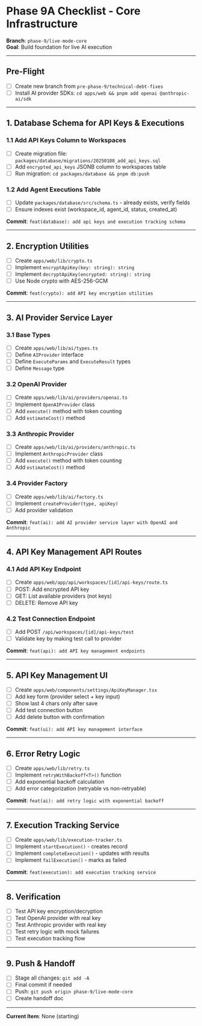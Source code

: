 # Phase 9A Checklist - Core Infrastructure

**Branch**: `phase-9/live-mode-core`  
**Goal**: Build foundation for live AI execution

---

## Pre-Flight

- [ ] Create new branch from `pre-phase-9/technical-debt-fixes`
- [ ] Install AI provider SDKs: `cd apps/web && pnpm add openai @anthropic-ai/sdk`

---

## 1. Database Schema for API Keys & Executions

### 1.1 Add API Keys Column to Workspaces

- [ ] Create migration file: `packages/database/migrations/20250108_add_api_keys.sql`
- [ ] Add `encrypted_api_keys` JSONB column to workspaces table
- [ ] Run migration: `cd packages/database && pnpm db:push`

### 1.2 Add Agent Executions Table

- [ ] Update `packages/database/src/schema.ts` - already exists, verify fields
- [ ] Ensure indexes exist (workspace_id, agent_id, status, created_at)

**Commit**: `feat(database): add api keys and execution tracking schema`

---

## 2. Encryption Utilities

- [ ] Create `apps/web/lib/crypto.ts`
- [ ] Implement `encryptApiKey(key: string): string`
- [ ] Implement `decryptApiKey(encrypted: string): string`
- [ ] Use Node crypto with AES-256-GCM

**Commit**: `feat(crypto): add API key encryption utilities`

---

## 3. AI Provider Service Layer

### 3.1 Base Types

- [ ] Create `apps/web/lib/ai/types.ts`
- [ ] Define `AIProvider` interface
- [ ] Define `ExecuteParams` and `ExecuteResult` types
- [ ] Define `Message` type

### 3.2 OpenAI Provider

- [ ] Create `apps/web/lib/ai/providers/openai.ts`
- [ ] Implement `OpenAIProvider` class
- [ ] Add `execute()` method with token counting
- [ ] Add `estimateCost()` method

### 3.3 Anthropic Provider

- [ ] Create `apps/web/lib/ai/providers/anthropic.ts`
- [ ] Implement `AnthropicProvider` class
- [ ] Add `execute()` method with token counting
- [ ] Add `estimateCost()` method

### 3.4 Provider Factory

- [ ] Create `apps/web/lib/ai/factory.ts`
- [ ] Implement `createProvider(type, apiKey)`
- [ ] Add provider validation

**Commit**: `feat(ai): add AI provider service layer with OpenAI and Anthropic`

---

## 4. API Key Management API Routes

### 4.1 Add API Key Endpoint

- [ ] Create `apps/web/app/api/workspaces/[id]/api-keys/route.ts`
- [ ] POST: Add encrypted API key
- [ ] GET: List available providers (not keys)
- [ ] DELETE: Remove API key

### 4.2 Test Connection Endpoint

- [ ] Add POST `/api/workspaces/[id]/api-keys/test`
- [ ] Validate key by making test call to provider

**Commit**: `feat(api): add API key management endpoints`

---

## 5. API Key Management UI

- [ ] Create `apps/web/components/settings/ApiKeyManager.tsx`
- [ ] Add key form (provider select + key input)
- [ ] Show last 4 chars only after save
- [ ] Add test connection button
- [ ] Add delete button with confirmation

**Commit**: `feat(ui): add API key management interface`

---

## 6. Error Retry Logic

- [ ] Create `apps/web/lib/retry.ts`
- [ ] Implement `retryWithBackoff<T>()` function
- [ ] Add exponential backoff calculation
- [ ] Add error categorization (retryable vs non-retryable)

**Commit**: `feat(ai): add retry logic with exponential backoff`

---

## 7. Execution Tracking Service

- [ ] Create `apps/web/lib/execution-tracker.ts`
- [ ] Implement `startExecution()` - creates record
- [ ] Implement `completeExecution()` - updates with results
- [ ] Implement `failExecution()` - marks as failed

**Commit**: `feat(execution): add execution tracking service`

---

## 8. Verification

- [ ] Test API key encryption/decryption
- [ ] Test OpenAI provider with real key
- [ ] Test Anthropic provider with real key
- [ ] Test retry logic with mock failures
- [ ] Test execution tracking flow

---

## 9. Push & Handoff

- [ ] Stage all changes: `git add -A`
- [ ] Final commit if needed
- [ ] Push: `git push origin phase-9/live-mode-core`
- [ ] Create handoff doc

---

**Current Item**: None (starting)
